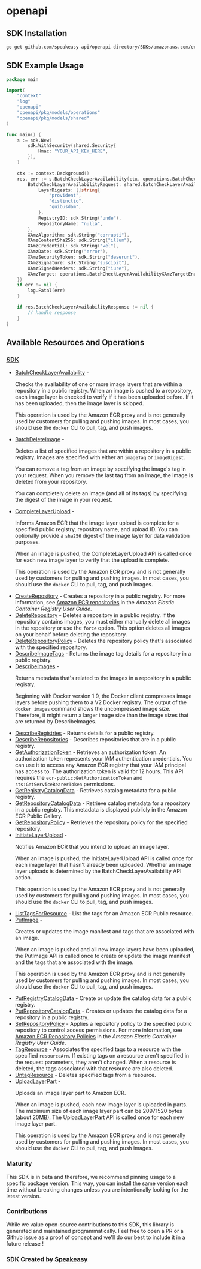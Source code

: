 # openapi

<!-- Start SDK Installation -->
## SDK Installation

```bash
go get github.com/speakeasy-api/openapi-directory/SDKs/amazonaws.com/ecr-public/2020-10-30/go
```
<!-- End SDK Installation -->

## SDK Example Usage
<!-- Start SDK Example Usage -->
```go
package main

import(
	"context"
	"log"
	"openapi"
	"openapi/pkg/models/operations"
	"openapi/pkg/models/shared"
)

func main() {
    s := sdk.New(
        sdk.WithSecurity(shared.Security{
            Hmac: "YOUR_API_KEY_HERE",
        }),
    )

    ctx := context.Background()
    res, err := s.BatchCheckLayerAvailability(ctx, operations.BatchCheckLayerAvailabilityRequest{
        BatchCheckLayerAvailabilityRequest: shared.BatchCheckLayerAvailabilityRequest{
            LayerDigests: []string{
                "provident",
                "distinctio",
                "quibusdam",
            },
            RegistryID: sdk.String("unde"),
            RepositoryName: "nulla",
        },
        XAmzAlgorithm: sdk.String("corrupti"),
        XAmzContentSha256: sdk.String("illum"),
        XAmzCredential: sdk.String("vel"),
        XAmzDate: sdk.String("error"),
        XAmzSecurityToken: sdk.String("deserunt"),
        XAmzSignature: sdk.String("suscipit"),
        XAmzSignedHeaders: sdk.String("iure"),
        XAmzTarget: operations.BatchCheckLayerAvailabilityXAmzTargetEnumSpencerFrontendServiceBatchCheckLayerAvailability,
    })
    if err != nil {
        log.Fatal(err)
    }

    if res.BatchCheckLayerAvailabilityResponse != nil {
        // handle response
    }
}
```
<!-- End SDK Example Usage -->

<!-- Start SDK Available Operations -->
## Available Resources and Operations

### [SDK](docs/sdk/README.md)

* [BatchCheckLayerAvailability](docs/sdk/README.md#batchchecklayeravailability) - <p>Checks the availability of one or more image layers that are within a repository in a public registry. When an image is pushed to a repository, each image layer is checked to verify if it has been uploaded before. If it has been uploaded, then the image layer is skipped.</p> <note> <p>This operation is used by the Amazon ECR proxy and is not generally used by customers for pulling and pushing images. In most cases, you should use the <code>docker</code> CLI to pull, tag, and push images.</p> </note>
* [BatchDeleteImage](docs/sdk/README.md#batchdeleteimage) - <p>Deletes a list of specified images that are within a repository in a public registry. Images are specified with either an <code>imageTag</code> or <code>imageDigest</code>.</p> <p>You can remove a tag from an image by specifying the image's tag in your request. When you remove the last tag from an image, the image is deleted from your repository.</p> <p>You can completely delete an image (and all of its tags) by specifying the digest of the image in your request.</p>
* [CompleteLayerUpload](docs/sdk/README.md#completelayerupload) - <p>Informs Amazon ECR that the image layer upload is complete for a specified public registry, repository name, and upload ID. You can optionally provide a <code>sha256</code> digest of the image layer for data validation purposes.</p> <p>When an image is pushed, the CompleteLayerUpload API is called once for each new image layer to verify that the upload is complete.</p> <note> <p>This operation is used by the Amazon ECR proxy and is not generally used by customers for pulling and pushing images. In most cases, you should use the <code>docker</code> CLI to pull, tag, and push images.</p> </note>
* [CreateRepository](docs/sdk/README.md#createrepository) - Creates a repository in a public registry. For more information, see <a href="https://docs.aws.amazon.com/AmazonECR/latest/userguide/Repositories.html">Amazon ECR repositories</a> in the <i>Amazon Elastic Container Registry User Guide</i>.
* [DeleteRepository](docs/sdk/README.md#deleterepository) - Deletes a repository in a public registry. If the repository contains images, you must either manually delete all images in the repository or use the <code>force</code> option. This option deletes all images on your behalf before deleting the repository.
* [DeleteRepositoryPolicy](docs/sdk/README.md#deleterepositorypolicy) - Deletes the repository policy that's associated with the specified repository.
* [DescribeImageTags](docs/sdk/README.md#describeimagetags) - Returns the image tag details for a repository in a public registry.
* [DescribeImages](docs/sdk/README.md#describeimages) - <p>Returns metadata that's related to the images in a repository in a public registry.</p> <note> <p>Beginning with Docker version 1.9, the Docker client compresses image layers before pushing them to a V2 Docker registry. The output of the <code>docker images</code> command shows the uncompressed image size. Therefore, it might return a larger image size than the image sizes that are returned by <a>DescribeImages</a>.</p> </note>
* [DescribeRegistries](docs/sdk/README.md#describeregistries) - Returns details for a public registry.
* [DescribeRepositories](docs/sdk/README.md#describerepositories) - Describes repositories that are in a public registry.
* [GetAuthorizationToken](docs/sdk/README.md#getauthorizationtoken) - Retrieves an authorization token. An authorization token represents your IAM authentication credentials. You can use it to access any Amazon ECR registry that your IAM principal has access to. The authorization token is valid for 12 hours. This API requires the <code>ecr-public:GetAuthorizationToken</code> and <code>sts:GetServiceBearerToken</code> permissions.
* [GetRegistryCatalogData](docs/sdk/README.md#getregistrycatalogdata) - Retrieves catalog metadata for a public registry.
* [GetRepositoryCatalogData](docs/sdk/README.md#getrepositorycatalogdata) - Retrieve catalog metadata for a repository in a public registry. This metadata is displayed publicly in the Amazon ECR Public Gallery.
* [GetRepositoryPolicy](docs/sdk/README.md#getrepositorypolicy) - Retrieves the repository policy for the specified repository.
* [InitiateLayerUpload](docs/sdk/README.md#initiatelayerupload) - <p>Notifies Amazon ECR that you intend to upload an image layer.</p> <p>When an image is pushed, the InitiateLayerUpload API is called once for each image layer that hasn't already been uploaded. Whether an image layer uploads is determined by the BatchCheckLayerAvailability API action.</p> <note> <p>This operation is used by the Amazon ECR proxy and is not generally used by customers for pulling and pushing images. In most cases, you should use the <code>docker</code> CLI to pull, tag, and push images.</p> </note>
* [ListTagsForResource](docs/sdk/README.md#listtagsforresource) - List the tags for an Amazon ECR Public resource.
* [PutImage](docs/sdk/README.md#putimage) - <p>Creates or updates the image manifest and tags that are associated with an image.</p> <p>When an image is pushed and all new image layers have been uploaded, the PutImage API is called once to create or update the image manifest and the tags that are associated with the image.</p> <note> <p>This operation is used by the Amazon ECR proxy and is not generally used by customers for pulling and pushing images. In most cases, you should use the <code>docker</code> CLI to pull, tag, and push images.</p> </note>
* [PutRegistryCatalogData](docs/sdk/README.md#putregistrycatalogdata) - Create or update the catalog data for a public registry.
* [PutRepositoryCatalogData](docs/sdk/README.md#putrepositorycatalogdata) - Creates or updates the catalog data for a repository in a public registry.
* [SetRepositoryPolicy](docs/sdk/README.md#setrepositorypolicy) - Applies a repository policy to the specified public repository to control access permissions. For more information, see <a href="https://docs.aws.amazon.com/AmazonECR/latest/userguide/repository-policies.html">Amazon ECR Repository Policies</a> in the <i>Amazon Elastic Container Registry User Guide</i>.
* [TagResource](docs/sdk/README.md#tagresource) - Associates the specified tags to a resource with the specified <code>resourceArn</code>. If existing tags on a resource aren't specified in the request parameters, they aren't changed. When a resource is deleted, the tags associated with that resource are also deleted.
* [UntagResource](docs/sdk/README.md#untagresource) - Deletes specified tags from a resource.
* [UploadLayerPart](docs/sdk/README.md#uploadlayerpart) - <p>Uploads an image layer part to Amazon ECR.</p> <p>When an image is pushed, each new image layer is uploaded in parts. The maximum size of each image layer part can be 20971520 bytes (about 20MB). The UploadLayerPart API is called once for each new image layer part.</p> <note> <p>This operation is used by the Amazon ECR proxy and is not generally used by customers for pulling and pushing images. In most cases, you should use the <code>docker</code> CLI to pull, tag, and push images.</p> </note>
<!-- End SDK Available Operations -->

### Maturity

This SDK is in beta and therefore, we recommend pinning usage to a specific package version.
This way, you can install the same version each time without breaking changes unless you are intentionally
looking for the latest version.

### Contributions

While we value open-source contributions to this SDK, this library is generated and maintained programmatically.
Feel free to open a PR or a Github issue as a proof of concept and we'll do our best to include it in a future release !

### SDK Created by [Speakeasy](https://docs.speakeasyapi.dev/docs/using-speakeasy/client-sdks)
